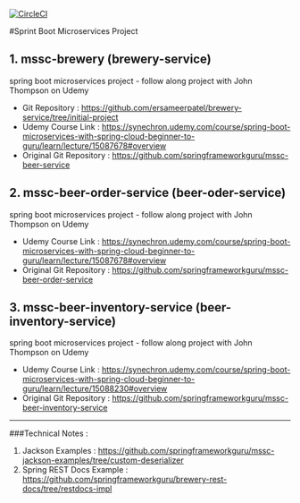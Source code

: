 [![CircleCI](https://circleci.com/gh/ersameerpatel/beer-inventory-service/tree/main.svg?style=svg)](https://circleci.com/gh/ersameerpatel/beer-inventory-service/tree/main)

#Sprint Boot Microservices Project
## 1. mssc-brewery (brewery-service)
spring boot microservices project - follow along project with John Thompson on Udemy

* Git Repository : https://github.com/ersameerpatel/brewery-service/tree/initial-project
* Udemy Course Link : https://synechron.udemy.com/course/spring-boot-microservices-with-spring-cloud-beginner-to-guru/learn/lecture/15087678#overview
* Original Git Repository : https://github.com/springframeworkguru/mssc-beer-service

## 2. mssc-beer-order-service (beer-oder-service)
spring boot microservices project - follow along project with John Thompson on Udemy

* Udemy Course Link : https://synechron.udemy.com/course/spring-boot-microservices-with-spring-cloud-beginner-to-guru/learn/lecture/15087678#overview
* Original Git Repository : https://github.com/springframeworkguru/mssc-beer-order-service

## 3. mssc-beer-inventory-service (beer-inventory-service)
spring boot microservices project - follow along project with John Thompson on Udemy

* Udemy Course Link : https://synechron.udemy.com/course/spring-boot-microservices-with-spring-cloud-beginner-to-guru/learn/lecture/15088230#overview
* Original Git Repository : https://github.com/springframeworkguru/mssc-beer-inventory-service

__________________________________

###Technical Notes :
1. Jackson Examples : https://github.com/springframeworkguru/mssc-jackson-examples/tree/custom-deserializer
2. Spring REST Docs Example : https://github.com/springframeworkguru/brewery-rest-docs/tree/restdocs-impl 